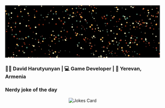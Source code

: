 <p align="center">
  <img src="images/github.gif" alt="Hello, I am David" />
</p>

<h3> 🧙‍♂️ David Harutyunyan | 💻 Game Developer | 📍 Yerevan, Armenia </h3>


### Nerdy joke of the day

<p align="center">
<img src="https://readme-jokes.vercel.app/api?theme=tokyonight" alt="Jokes Card" />
</p>
